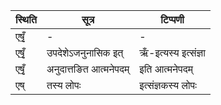 | स्थिति | सूत्र | टिप्पणी |
| ----- | ------- | ------ |
| एषृँ॒ | - | - |
| एषृँ॒ | उपदेशेऽजनुनासिक इत् | ऋँ-इत्यस्य इत्संज्ञा |
| एषृँ॒ | अनुदात्तङित आत्मनेपदम् | इति आत्मनेपदम् |
| एष् | तस्य लोपः | इत्संज्ञकस्य लोपः |
